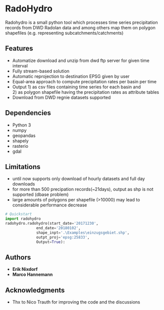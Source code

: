 # RadoHydro

Radohydro is a small python tool which processes time series precipitation records from DWD Radolan data and among others map them on polygon shapefiles (e.g. representing subcatchments/catchments)

## Features
* Automatize download and unzip from dwd ftp server for given time interval
* Fully stream-based solution
* Automatic reprojection to destination EPSG given by user
* Equal-area approach to compute precipitation rates per basin per time
* Output 1) as csv files containing time series for each basin and <br/>2) as polygon shapefile having the precipitation rates as attribute tables
* Download from DWD regnie datasets supported 

## Dependencies

* Python 3
* numpy
* geopandas
* shapely
* rasterio
* gdal

## Limitations

* until now supports only download of hourly datasets and full day downloads
* for more than 500 precipation records(~21days), output as shp is not supported (dbase problem)
* large amounts of polygons per shapefile (>10000) may lead to considerable performance decrease

```python
# Quickstart
import radohydro
radohydro.radohydro(start_date='20171230',
              end_date='20180102',
              shape_inpt='.\Examples\einzugsgebiet.shp',
              outpt_proj='epsg:25833',
              Output=True):
```

## Authors

* **Erik Nixdorf**
* **Marco Hannemann**



## Acknowledgments

* Thx to Nico Trauth for improving the code and the discussions



